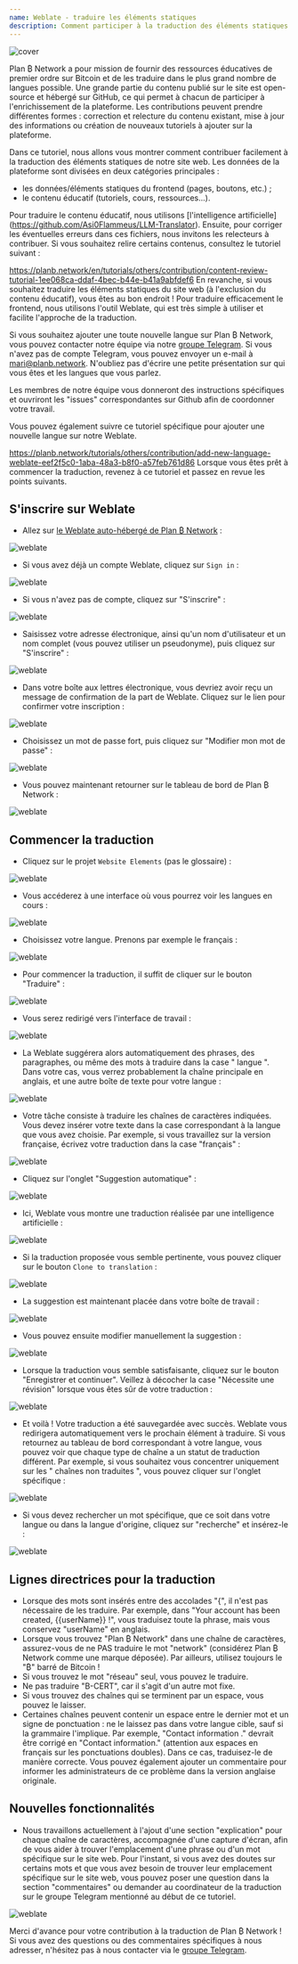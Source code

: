 ```yaml
---
name: Weblate - traduire les éléments statiques
description: Comment participer à la traduction des éléments statiques sur planb.network ?
---
```

![cover](assets/cover.webp)

Plan ₿ Network a pour mission de fournir des ressources éducatives de premier ordre sur Bitcoin et de les traduire dans le plus grand nombre de langues possible. Une grande partie du contenu publié sur le site est open-source et hébergé sur GitHub, ce qui permet à chacun de participer à l'enrichissement de la plateforme. Les contributions peuvent prendre différentes formes : correction et relecture du contenu existant, mise à jour des informations ou création de nouveaux tutoriels à ajouter sur la plateforme.

Dans ce tutoriel, nous allons vous montrer comment contribuer facilement à la traduction des éléments statiques de notre site web. Les données de la plateforme sont divisées en deux catégories principales :


- les données/éléments statiques du frontend (pages, boutons, etc.) ;
- le contenu éducatif (tutoriels, cours, ressources...).

Pour traduire le contenu éducatif, nous utilisons [l'intelligence artificielle] (https://github.com/Asi0Flammeus/LLM-Translator). Ensuite, pour corriger les éventuelles erreurs dans ces fichiers, nous invitons les relecteurs à contribuer. Si vous souhaitez relire certains contenus, consultez le tutoriel suivant :

https://planb.network/en/tutorials/others/contribution/content-review-tutorial-1ee068ca-ddaf-4bec-b44e-b41a9abfdef6
En revanche, si vous souhaitez traduire les éléments statiques du site web (à l'exclusion du contenu éducatif), vous êtes au bon endroit ! Pour traduire efficacement le frontend, nous utilisons l'outil Weblate, qui est très simple à utiliser et facilite l'approche de la traduction.

Si vous souhaitez ajouter une toute nouvelle langue sur Plan ₿ Network, vous pouvez contacter notre équipe via notre [groupe Telegram](https://t.me/PlanBNetwork_ContentBuilder). Si vous n'avez pas de compte Telegram, vous pouvez envoyer un e-mail à mari@planb.network. N'oubliez pas d'écrire une petite présentation sur qui vous êtes et les langues que vous parlez.

Les membres de notre équipe vous donneront des instructions spécifiques et ouvriront les "issues" correspondantes sur Github afin de coordonner votre travail.

Vous pouvez également suivre ce tutoriel spécifique pour ajouter une nouvelle langue sur notre Weblate.

https://planb.network/tutorials/others/contribution/add-new-language-weblate-eef2f5c0-1aba-48a3-b8f0-a57feb761d86
Lorsque vous êtes prêt à commencer la traduction, revenez à ce tutoriel et passez en revue les points suivants.

## S'inscrire sur Weblate


- Allez sur [le Weblate auto-hébergé de Plan ₿ Network](https://weblate.planb.network/) :

![weblate](assets/01.webp)


- Si vous avez déjà un compte Weblate, cliquez sur `Sign in` :

![weblate](assets/02.webp)


- Si vous n'avez pas de compte, cliquez sur "S'inscrire" :

![weblate](assets/03.webp)


- Saisissez votre adresse électronique, ainsi qu'un nom d'utilisateur et un nom complet (vous pouvez utiliser un pseudonyme), puis cliquez sur "S'inscrire" :

![weblate](assets/04.webp)


- Dans votre boîte aux lettres électronique, vous devriez avoir reçu un message de confirmation de la part de Weblate. Cliquez sur le lien pour confirmer votre inscription :

![weblate](assets/05.webp)


- Choisissez un mot de passe fort, puis cliquez sur "Modifier mon mot de passe" :

![weblate](assets/06.webp)


- Vous pouvez maintenant retourner sur le tableau de bord de Plan ₿ Network :

![weblate](assets/07.webp)

## Commencer la traduction


- Cliquez sur le projet `Website Elements` (pas le glossaire) :

![weblate](assets/08.webp)


- Vous accéderez à une interface où vous pourrez voir les langues en cours :

![weblate](assets/09.webp)


- Choisissez votre langue. Prenons par exemple le français :

![weblate](assets/10.webp)


- Pour commencer la traduction, il suffit de cliquer sur le bouton "Traduire" :

![weblate](assets/11.webp)


- Vous serez redirigé vers l'interface de travail :

![weblate](assets/12.webp)


- La Weblate suggérera alors automatiquement des phrases, des paragraphes, ou même des mots à traduire dans la case " langue ". Dans votre cas, vous verrez probablement la chaîne principale en anglais, et une autre boîte de texte pour votre langue :

![weblate](assets/13.webp)


- Votre tâche consiste à traduire les chaînes de caractères indiquées. Vous devez insérer votre texte dans la case correspondant à la langue que vous avez choisie. Par exemple, si vous travaillez sur la version française, écrivez votre traduction dans la case "français" :

![weblate](assets/14.webp)


- Cliquez sur l'onglet "Suggestion automatique" :

![weblate](assets/15.webp)


- Ici, Weblate vous montre une traduction réalisée par une intelligence artificielle :

![weblate](assets/16.webp)


- Si la traduction proposée vous semble pertinente, vous pouvez cliquer sur le bouton `Clone to translation` :

![weblate](assets/17.webp)


- La suggestion est maintenant placée dans votre boîte de travail :

![weblate](assets/18.webp)


- Vous pouvez ensuite modifier manuellement la suggestion :

![weblate](assets/19.webp)


- Lorsque la traduction vous semble satisfaisante, cliquez sur le bouton "Enregistrer et continuer". Veillez à décocher la case "Nécessite une révision" lorsque vous êtes sûr de votre traduction :

![weblate](assets/20.webp)


- Et voilà ! Votre traduction a été sauvegardée avec succès. Weblate vous redirigera automatiquement vers le prochain élément à traduire. Si vous retournez au tableau de bord correspondant à votre langue, vous pouvez voir que chaque type de chaîne a un statut de traduction différent. Par exemple, si vous souhaitez vous concentrer uniquement sur les " chaînes non traduites ", vous pouvez cliquer sur l'onglet spécifique :

![weblate](assets/21.webp)


- Si vous devez rechercher un mot spécifique, que ce soit dans votre langue ou dans la langue d'origine, cliquez sur "recherche" et insérez-le :

![weblate](assets/22.webp)

## Lignes directrices pour la traduction


- Lorsque des mots sont insérés entre des accolades "{", il n'est pas nécessaire de les traduire. Par exemple, dans "Your account has been created, {{userName}} !", vous traduisez toute la phrase, mais vous conservez "userName" en anglais.
- Lorsque vous trouvez "Plan ₿ Network" dans une chaîne de caractères, assurez-vous de ne PAS traduire le mot "network" (considérez Plan ₿ Network comme une marque déposée). Par ailleurs, utilisez toujours le "₿" barré de Bitcoin !
- Si vous trouvez le mot "réseau" seul, vous pouvez le traduire.
- Ne pas traduire "B-CERT", car il s'agit d'un autre mot fixe.
- Si vous trouvez des chaînes qui se terminent par un espace, vous pouvez le laisser.
- Certaines chaînes peuvent contenir un espace entre le dernier mot et un signe de ponctuation : ne le laissez pas dans votre langue cible, sauf si la grammaire l'implique. Par exemple, "Contact information ." devrait être corrigé en "Contact information." (attention aux espaces en français sur les ponctuations doubles). Dans ce cas, traduisez-le de manière correcte. Vous pouvez également ajouter un commentaire pour informer les administrateurs de ce problème dans la version anglaise originale.

## Nouvelles fonctionnalités


- Nous travaillons actuellement à l'ajout d'une section "explication" pour chaque chaîne de caractères, accompagnée d'une capture d'écran, afin de vous aider à trouver l'emplacement d'une phrase ou d'un mot spécifique sur le site web. Pour l'instant, si vous avez des doutes sur certains mots et que vous avez besoin de trouver leur emplacement spécifique sur le site web, vous pouvez poser une question dans la section "commentaires" ou demander au coordinateur de la traduction sur le groupe Telegram mentionné au début de ce tutoriel.

![weblate](assets/23.webp)

Merci d'avance pour votre contribution à la traduction de Plan ₿ Network ! Si vous avez des questions ou des commentaires spécifiques à nous adresser, n'hésitez pas à nous contacter via le [groupe Telegram](https://t.me/PlanBNetwork_ContentBuilder).